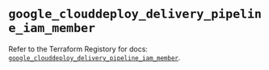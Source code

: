 # `google_clouddeploy_delivery_pipeline_iam_member`

Refer to the Terraform Registory for docs: [`google_clouddeploy_delivery_pipeline_iam_member`](https://registry.terraform.io/providers/hashicorp/google-beta/5.21.0/docs/resources/google_clouddeploy_delivery_pipeline_iam_member).
